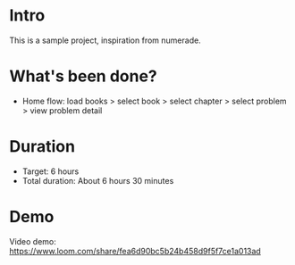 # Intro
This is a sample project, inspiration from numerade.

# What's been done? 
- Home flow: load books > select book > select chapter > select problem > view problem detail

# Duration
- Target: 6 hours
- Total duration: About 6 hours 30 minutes

# Demo 
Video demo: https://www.loom.com/share/fea6d90bc5b24b458d9f5f7ce1a013ad
